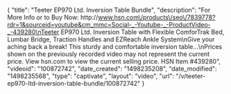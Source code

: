 {
    "title": "Teeter EP970 Ltd. Inversion Table Bundle",
    "description": "For More Info or to Buy Now: http:\/\/www.hsn.com\/products\/seo\/7839778?rdr=1&sourceid=youtube&cm_mmc=Social-_-Youtube-_-ProductVideo-_-439280\nTeeter EP970 Ltd. Inversion Table with Flexible ComforTrak Bed, Lumbar Bridge, Traction Handles and EZReach Ankle System\nGive your aching back a break! This sturdy and comfortable inversion table...\nPrices shown on the previously recorded video may not represent the current price.  View hsn.com to view the current selling price. HSN Item #439280",
    "videoid": "100872742",
    "date_created": "1498235208",
    "date_modified": "1498235568",
    "type": "captivate",
    "layout": "video",
    "url": "\/v\/teeter-ep970-ltd-inversion-table-bundle\/100872742"
}
